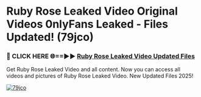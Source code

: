 # Ruby Rose Leaked Video Original Videos 0nlyFans Leaked - Files Updated! (79jco)

<h3>🔴 CLICK HERE 🌐==►► <a href="https://tinyurl.com/2wckxsce" rel="nofollow">Ruby Rose Leaked Video Updated Files</a></h3>

Get Ruby Rose Leaked Video and all content. Now you can access all videos and pictures of Ruby Rose Leaked Video. New Updated Files 2025!

[![79jco](https://i.imgur.com/AFduVYN.gif)](https://tinyurl.com/2wckxsce)
